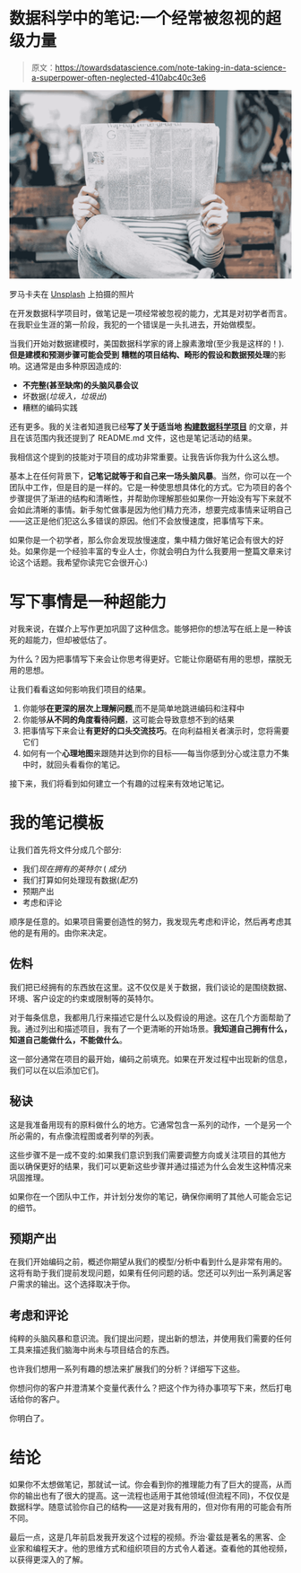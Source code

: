 # 数据科学中的笔记:一个经常被忽视的超级力量

> 原文：<https://towardsdatascience.com/note-taking-in-data-science-a-superpower-often-neglected-410abc40c3e6>

![](img/c3c0cf51d18050299b198a3f81897eb4.png)

罗马卡夫在 [Unsplash](https://unsplash.com/s/photos/read-me?utm_source=unsplash&utm_medium=referral&utm_content=creditCopyText) 上拍摄的照片

在开发数据科学项目时，做笔记是一项经常被忽视的能力，尤其是对初学者而言。在我职业生涯的第一阶段，我犯的一个错误是一头扎进去，开始做模型。

当我们开始对数据建模时，美国数据科学家的肾上腺素激增(至少我是这样的！).**但是建模和预测步骤可能会受到** **糟糕的项目结构、畸形的假设和数据预处理**的影响。这通常是由多种原因造成的:

*   **不完整(甚至缺席)的头脑风暴会议**
*   坏数据(*垃圾入，垃圾出*)
*   糟糕的编码实践

还有更多。我的关注者知道我已经**写了关于适当地** [**构建数据科学项目**](https://medium.com/mlearning-ai/how-to-structure-your-machine-learning-project-62f8a1eef582) 的文章，并且在该范围内我还提到了 README.md 文件，这也是笔记活动的结果。

我相信这个提到的技能对于项目的成功非常重要。让我告诉你我为什么这么想。

基本上在任何背景下，**记笔记就等于和自己来一场头脑风暴**。当然，你可以在一个团队中工作，但是目的是一样的。它是一种使思想具体化的方式。它为项目的各个步骤提供了渐进的结构和清晰性，并帮助你理解那些如果你一开始没有写下来就不会如此清晰的事情。新手匆忙做事是因为他们精力充沛，想要完成事情来证明自己——这正是他们犯这么多错误的原因。他们不会放慢速度，把事情写下来。

如果你是一个初学者，那么你会发现放慢速度，集中精力做好笔记会有很大的好处。如果你是一个经验丰富的专业人士，你就会明白为什么我要用一整篇文章来讨论这个话题。我希望你读完它会很开心:)

# 写下事情是一种超能力

对我来说，在媒介上写作更加巩固了这种信念。能够把你的想法写在纸上是一种该死的超能力，但却被低估了。

为什么？因为把事情写下来会让你思考得更好。它能让你磨砺有用的思想，摆脱无用的思想。

让我们看看这如何影响我们项目的结果。

1.  你能够**在更深的层次上理解问题**,而不是简单地跳进编码和注释中
2.  你能够**从不同的角度看待问题**，这可能会导致意想不到的结果
3.  把事情写下来会让**有更好的口头交流技巧**。在向利益相关者演示时，您将需要它们
4.  如何有一个**心理地图**来跟随并达到你的目标——每当你感到分心或注意力不集中时，就回头看看你的笔记。

接下来，我们将看到如何建立一个有趣的过程来有效地记笔记。

# 我的笔记模板

让我们首先将文件分成几个部分:

*   我们*现在拥有的英特尔* ( *成分*)
*   我们打算如何处理现有数据(*配方*)
*   预期产出
*   考虑和评论

顺序是任意的。如果项目需要创造性的努力，我发现先考虑和评论，然后再考虑其他的是有用的。由你来决定。

## 佐料

我们把已经拥有的东西放在这里。这不仅仅是关于数据，我们谈论的是围绕数据、环境、客户设定的约束或限制等的英特尔。

对于每条信息，我都用几行来描述它是什么以及假设的用途。这在几个方面帮助了我。通过列出和描述项目，我有了一个更清晰的开始场景。**我知道自己拥有什么，知道自己能做什么，不能做什么**。

这一部分通常在项目的最开始，编码之前填充。如果在开发过程中出现新的信息，我们可以在以后添加它们。

## 秘诀

这是我准备用现有的原料做什么的地方。它通常包含一系列的动作，一个是另一个所必需的，有点像流程图或者列举的列表。

这些步骤不是一成不变的:如果我们意识到我们需要调整方向或关注项目的其他方面以确保更好的结果，我们可以更新这些步骤并通过描述为什么会发生这种情况来巩固推理。

如果你在一个团队中工作，并计划分发你的笔记，确保你阐明了其他人可能会忘记的细节。

## 预期产出

在我们开始编码之前，概述你期望从我们的模型/分析中看到什么是非常有用的。这将有助于我们提前发现问题，如果有任何问题的话。您还可以列出一系列满足客户需求的输出。这个选择取决于你。

## 考虑和评论

纯粹的头脑风暴和意识流。我们提出问题，提出新的想法，并使用我们需要的任何工具来描述我们脑海中尚未与项目结合的东西。

也许我们想用一系列有趣的想法来扩展我们的分析？详细写下这些。

你想问你的客户并澄清某个变量代表什么？把这个作为待办事项写下来，然后打电话给你的客户。

你明白了。

# 结论

如果你不太想做笔记，那就试一试。你会看到你的推理能力有了巨大的提高，从而你的输出也有了很大的提高。这一流程也适用于其他领域(但流程不同)，不仅仅是数据科学。随意试验你自己的结构——这是对我有用的，但对你有用的可能会有所不同。

最后一点，这是几年前启发我开发这个过程的视频。乔治·霍兹是著名的黑客、企业家和编程天才。他的思维方式和组织项目的方式令人着迷。查看他的其他视频，以获得更深入的了解。